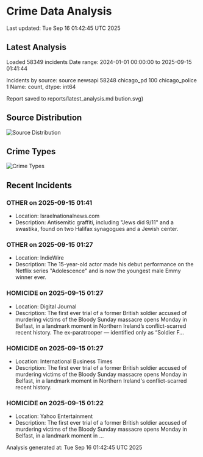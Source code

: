 # Crime Data Analysis
Last updated: Tue Sep 16 01:42:45 UTC 2025

## Latest Analysis

Loaded 58349 incidents
Date range: 2024-01-01 00:00:00 to 2025-09-15 01:41:44

Incidents by source:
source
newsapi           58248
chicago_pd          100
chicago_police        1
Name: count, dtype: int64

Report saved to reports/latest_analysis.md
bution.svg)

## Source Distribution
![Source Distribution](images/source_distribution.svg)

## Crime Types
![Crime Types](images/crime_types.svg)

## Recent Incidents

### OTHER on 2025-09-15 01:41
- Location: Israelnationalnews.com
- Description: Antisemitic graffiti, including "Jews did 9/11" and a swastika, found on two Halifax synagogues and a Jewish center.


### OTHER on 2025-09-15 01:27
- Location: IndieWire
- Description: The 15-year-old actor made his debut performance on the Netflix series "Adolescence" and is now the youngest male Emmy winner ever.


### HOMICIDE on 2025-09-15 01:27
- Location: Digital Journal
- Description: The first ever trial of a former British soldier accused of murdering victims of the Bloody Sunday massacre opens Monday in Belfast, in a landmark moment in Northern Ireland’s conflict-scarred recent history. The ex-paratrooper — identified only as “Soldier F…


### HOMICIDE on 2025-09-15 01:27
- Location: International Business Times
- Description: The first ever trial of a former British soldier accused of murdering victims of the Bloody Sunday massacre opens Monday in Belfast, in a landmark moment in Northern Ireland's conflict-scarred recent history.


### HOMICIDE on 2025-09-15 01:22
- Location: Yahoo Entertainment
- Description: The first ever trial of a former British soldier accused of murdering victims of the Bloody Sunday massacre opens Monday in Belfast, in a landmark moment in ...

Analysis generated at: Tue Sep 16 01:42:45 UTC 2025
